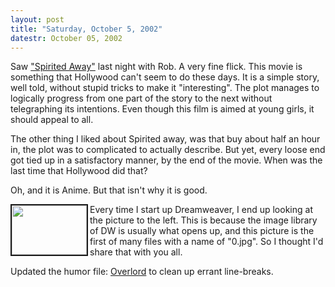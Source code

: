 ```yaml
---
layout: post
title: "Saturday, October 5, 2002"
datestr: October 05, 2002
---
```


Saw <a href="http://bventertainment.go.com/movies/spiritedaway/index.html">"Spirited
Away"</a> last night with Rob. A very fine flick. This movie is something
that Hollywood can't seem to do these days. It is a simple story, well told,
without stupid tricks to make it "interesting". The plot manages to
logically progress from one part of the story to the next without telegraphing
its intentions. Even though this film is aimed at young girls, it should appeal
to all.

The other thing I liked about Spirited away, was that buy about half an hour
in, the plot was to complicated to actually describe. But yet, every loose end
got tied up in a satisfactory manner, by the end of the movie. When was the
last time that Hollywood did that?

Oh, and it is Anime. But that isn't why it is good.

<a href="../photo/riv-birthday/index.html"><img src="../photo/riv-birthday/Thumbs/0.jpg" width="120" height="79" border="2" align="left"></a>

Every time I start up Dreamweaver, I end up looking at the picture to the left. This
is because the image library of DW is usually what opens up, and this picture
is the first of many files with a name of "0.jpg". So I thought I'd
share that with you all.

Updated the humor file: <a href="../rofl/overlord.html">Overlord</a> to clean
up errant line-breaks.

